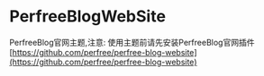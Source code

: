 # PerfreeBlogWebSite
PerfreeBlog官网主题,注意: 使用主题前请先安装PerfreeBlog官网插件[https://github.com/perfree/perfree-blog-website](https://github.com/perfree/perfree-blog-website)

